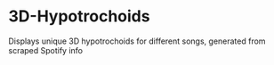 # 3D-Hypotrochoids
Displays unique 3D hypotrochoids for different songs, generated from scraped Spotify info
